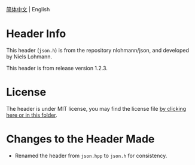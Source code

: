 [简体中文](README.zh.md) | English

# Header Info
This header (`json.h`) is from the repository nlohmann/json, and developed by Niels Lohmann.

This header is from release version 1.2.3.

# License
The header is under MIT license, you may find the license file [by clicking here or in this folder](LICENSE.txt).

# Changes to the Header Made
* Renamed the header from `json.hpp` to `json.h` for consistency.
